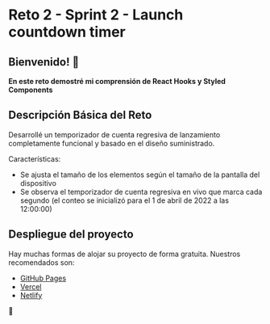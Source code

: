 # Reto 2 - Sprint 2 - Launch countdown timer

## Bienvenido! 👋

**En este reto demostré mi comprensión de React Hooks y Styled Components**

## Descripción Básica del Reto

Desarrollé un temporizador de cuenta regresiva de lanzamiento completamente funcional y basado en el diseño suministrado.

Características:

- Se ajusta el tamaño de los elementos según el tamaño de la pantalla del dispositivo
- Se observa el temporizador de cuenta regresiva en vivo que marca cada segundo (el conteo se inicializó para el 1 de abril de 2022 a las 12:00:00)

## Despliegue del proyecto

Hay muchas formas de alojar su proyecto de forma gratuita. Nuestros recomendados son:

- [GitHub Pages](https://pages.github.com/)
- [Vercel](https://vercel.com/)
- [Netlify](https://www.netlify.com/)

🚀